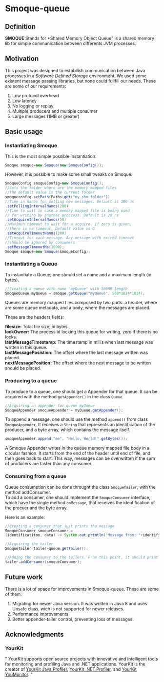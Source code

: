 # Smoque-queue

## Definition

**SMOQUE** Stands for *Shared Memory Object Queue" is a shared memory lib for simple communication between differents JVM processes.  

## Motivation

This project was designed to estabilish communication between Java processes in a *Software Defined Storage* environment. We used some existent message passing libraries, but none could fullfill our needs. These are some of our requirements:

1. Low protocol overhead
1. Low latency
1. No logging or replay
1. Multiple producers and multiple consumer
1. Large messages (1MB or greater)

## Basic usage

### Instantiating Smoque

This is the most simple possible instantiation:

```java
Smoque smoque=new Smoque(new SmoqueConfig());
```

However, it is possible to make some small tweaks on Smoque:

```java
SmoqueConfig smoqueConfig=new SmoqueConfig();
//Sets the folder where are the memory mapped files
//The default value is the current folder
smoqueconfig.setPath(Paths.get("my_shm_folder")) 
//Time in nanos for polling new messages. Default is 100 ns
.setPollingIntervalNanos(200)
//Time to wait in case a memory mapped file is being used
// for writing by another proccess. Default is 20 ns
.setAcquireIntervalNanos(50)
//Maximun timeout to wait for a acquire. If zero is given,
//there is no timeout. Default value is 0
.setAcquireTimeoutNanos(200)
//Timeout for each message. Any message with exired timeout
//should be ignored by consumers
.setMessageTimeoutMs(1000);
Smoque smoque=new Smoque(smoqueConfig);
```

### Instantiating a Queue

To instantiate a Queue, one should set a name and a maximum length (in bytes).

```java
//Creating a queue with name "myQueue" with 500MB length
SmoqueQueue myQueue = smoque.getQueue("myQueue", 500*1024*1024);
```

Queues are memory mapped files composed by two parts: a header, where are some queue metadata, and a body, where the messages are placed.  

These are the headers fields:

**filesize:** Total file size, in bytes.  
**lockOwner:** The process id locking this queue for writing, zero if there is no locks.  
**lastMessageTimestamp:** The timestamp in millis when last message was written in this queue.  
**lastMessagePosistion:** The offset where the last message written was placed.  
**nextMessagePosition:** The offset where the next message to be written should be placed.

### Producing to a queue

To produce to a queue, one should get a Appender for that queue. It can be acquired with the method `getAppender()` in the class `Queue`. 

```java
//Acquiring an appender for queue myQueue
SmoqueAppender smoqueAppender = myQueue.getAppender();
```
To append a message, one should  use the method `append()` from class `SmoqueAppender`. It receives a `String` that represents an identification of the producer, and a byte array, which contains the message itself.

```java
smoqueAppender.append("me", "Hello, World!".getBytes());
```

A Smoque Appender writes in the queue memory mapped file body in a circular fashion. It starts from the end of the header until end of file, and then goes back to start. This way, messages can be overwritten if the sum of producers are faster than any consumer.

### Consuming from a queue

Queue consumption can be done throught the class `SmoqueTailer`, with the method addConsumer.  
To add a consumer, one should implement the `SmoqueConsumer` interface, which have the single method `onMessage`, that receives the identification of the procuer and the byte array.

Here is an example:

```java
//Creating a consumer that just prints the message
SmoqueConsumer smoqueConsumer = 
(identificatiton, data) -> System.out.println("Message from: "+identification+": " +new String(data);

//Acquiring the tailer
SmoqueTailer tailer=queue.getTailer();

//Adding the consumer to the tailers. From this point, it should print any new messages.
tailer.addConsumer(smoqueConsumer);
```
## Future work

There is a lot of space for improvements in Smoque-queue. These are some of them:

1. Migrating for newer Java version. It was written in Java 8 and uses Unsafe class, wich is not supported for newer releases.
1. Performance improvements
1. Better appender-tailer control, preventing loss of messages.


## Acknowledgments

### YourKit

"
YourKit supports open source projects with innovative and intelligent tools
for monitoring and profiling Java and .NET applications.
YourKit is the creator of <a href="https://www.yourkit.com/java/profiler/">YourKit Java Profiler</a>,
<a href="https://www.yourkit.com/.net/profiler/">YourKit .NET Profiler</a>,
and <a href="https://www.yourkit.com/youmonitor/">YourKit YouMonitor</a>.
"

